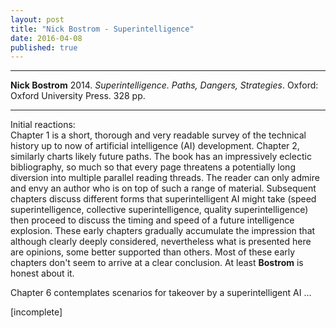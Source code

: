 ```yaml
---
layout: post
title: "Nick Bostrom - Superintelligence"
date: 2016-04-08
published: true
---
```



***
<b>Nick Bostrom</b> 2014. _Superintelligence. Paths, Dangers, Strategies_.  Oxford: Oxford University Press. 328 pp.

***

Initial reactions:<br>Chapter 1 is a short, thorough and very readable survey of the technical history up to now of artificial intelligence (AI) development. Chapter 2, similarly charts likely future paths.  The book has an impressively eclectic bibliography, so much so that every page threatens a potentially long diversion into multiple parallel reading threads.  The reader can only admire and envy an author who is on top of such a range of material.  Subsequent chapters discuss different forms that superintelligent AI might take (speed superintelligence, collective superintelligence, quality superintelligence) then proceed to discuss the timing and speed of a future intelligence explosion.  These early chapters gradually accumulate the impression that although clearly deeply considered, nevertheless what is presented here are opinions, some better supported than others.  Most of these early chapters don't seem to arrive at a clear conclusion.  At least **Bostrom** is honest about it.

<p>Chapter 6 contemplates scenarios for takeover by a superintelligent AI ...

<p>[incomplete]
<!--
Much more to come on that, elsewhere.  For the moment, and in the spirit of even-handedness, one advocate of the most plausible alternative to plate tectonics <a href="http://www.expansiontectonics.com/index1.html">is here</a> and <a href="http://www.skepticblog.org/2009/11/23/no-growing-earth-but-a-growing-problem-with-science-journalism/">the web abounds with many shrill responses from plate tectonics advocates</a>. 
-->
